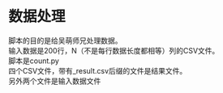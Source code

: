 # 数据处理

脚本的目的是给吴萌师兄处理数据。<br>
输入数据是200行，N（不是每行数据长度都相等）列的CSV文件。<br>
脚本是count.py<br>
四个CSV文件，带有_result.csv后缀的文件是结果文件。<br>
另外两个文件是输入数据文件<br>
